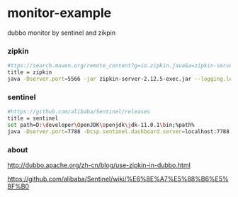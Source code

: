# monitor-example
dubbo monitor by sentinel and zikpin

### zipkin
```bash
#ttps://search.maven.org/remote_content?g=io.zipkin.java&a=zipkin-server&v=LATEST&c=exec
title = zipkin
java -Dserver.port=5566 -jar zipkin-server-2.12.5-exec.jar --logging.level.zipkin2=DEBUG
```

### sentinel
```bash
#https://github.com/alibaba/Sentinel/releases
title = sentinel
set path=D:\developer\OpenJDK\openjdk\jdk-11.0.1\bin;%path%
java -Dserver.port=7788 -Dcsp.sentinel.dashboard.server=localhost:7788 -Dproject.name=sentinel-dashboard -jar sentinel-dashboard-1.5.0.jar &
```


### about
http://dubbo.apache.org/zh-cn/blog/use-zipkin-in-dubbo.html

https://github.com/alibaba/Sentinel/wiki/%E6%8E%A7%E5%88%B6%E5%8F%B0
